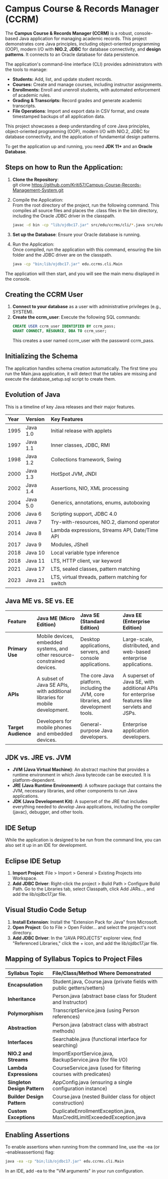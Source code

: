 # Campus Course & Records Manager (CCRM)

The **Campus Course & Records Manager (CCRM)** is a robust, console-based Java application for managing academic records. This project demonstrates core Java principles, including object-oriented programming (OOP), modern I/O with **NIO.2**, **JDBC** for database connectivity, and **design patterns**. It connects to an Oracle database for data persistence.

The application's command-line interface (CLI) provides administrators with the tools to manage:

* **Students:** Add, list, and update student records.
* **Courses:** Create and manage courses, including instructor assignments.
* **Enrollments:** Enroll and unenroll students, with automated enforcement of academic rules.
* **Grading & Transcripts:** Record grades and generate academic transcripts.  
* **File Operations**: Import and export data in CSV format, and create timestamped backups of all application data.

This project showcases a deep understanding of core Java principles, object-oriented programming (OOP), modern I/O with NIO.2, JDBC for database connectivity, and the application of fundamental design patterns.

To get the application up and running, you need **JDK 11+** and an **Oracle Database**.

## **Steps on how to Run the Application:**

1. **Clone the Repository**:  
   git clone https://github.com/Kriti57/Campus-Course-Records-Management-System.git

2. Compile the Application:  
   From the root directory of the project, run the following command. This compiles all source files and places the .class files in the bin directory, including the Oracle JDBC driver in the classpath.  
   ```bash
   javac -d bin -cp "lib/ojdbc17.jar" src/edu/ccrms/cli/*.java src/edu/ccrms/config/*.java src/edu/ccrms/domain/*.java src/edu/ccrms/exception/*.java src/edu/ccrms/io/*.java src/edu/ccrms/service/*.java src/edu/ccrms/util/*.java
    ```
3. **Set up the Database**: Ensure your Oracle database is running.

4. Run the Application:  
   Once compiled, run the application with this command, ensuring the bin folder and the JDBC driver are on the classpath.  
   ```bash
   java -cp "bin;lib/ojdbc17.jar" edu.ccrms.cli.Main
    ```
The application will then start, and you will see the main menu displayed in the console.


## **Creating the CCRM User**

1. **Connect to your database** as a user with administrative privileges (e.g., SYSTEM).  
2. **Create the ccrm\_user**: Execute the following SQL commands:  
    ```SQL
   CREATE USER ccrm_user IDENTIFIED BY ccrm_pass;  
   GRANT CONNECT, RESOURCE, DBA TO ccrm_user;
    ```
   This creates a user named ccrm_user with the password ccrm_pass.

## **Initializing the Schema**

The application handles schema creation automatically. The first time you run the Main.java application, it will detect that the tables are missing and execute the database\_setup.sql script to create them.

## **Evolution of Java**

This is a timeline of key Java releases and their major features.

| Year | Version | Key Features |
| :--- | :--- | :--- |
| 1995 | Java 1.0 | Initial release with applets |
| 1997 | Java 1.1 | Inner classes, JDBC, RMI |
| 1998 | Java 1.2 | Collections framework, Swing |
| 2000 | Java 1.3 | HotSpot JVM, JNDI |
| 2002 | Java 1.4 | Assertions, NIO, XML processing |
| 2004 | Java 5.0 | Generics, annotations, enums, autoboxing |
| 2006 | Java 6 | Scripting support, JDBC 4.0 |
| 2011 | Java 7 | Try-with-resources, NIO.2, diamond operator |
| 2014 | Java 8 | Lambda expressions, Streams API, Date/Time API |
| 2017 | Java 9 | Modules, JShell |
| 2018 | Java 10 | Local variable type inference |
| 2018 | Java 11 | LTS, HTTP client, var keyword |
| 2021 | Java 17 | LTS, sealed classes, pattern matching |
| 2023 | Java 21 | LTS, virtual threads, pattern matching for switch |

## **Java ME vs. SE vs. EE**

| Feature | Java ME (Micro Edition) | Java SE (Standard Edition) | Java EE (Enterprise Edition) |
| :---- | :---- | :---- | :---- |
| **Primary Use** | Mobile devices, embedded systems, and other resource-constrained devices. | Desktop applications, servers, and console applications. | Large-scale, distributed, and web-based enterprise applications. |
| **APIs** | A subset of Java SE APIs, with additional libraries for mobile development. | The core Java platform, including the JVM, core libraries, and development tools. | A superset of Java SE, with additional APIs for enterprise features like servlets and JSPs. |
| **Target Audience** | Developers for mobile phones and embedded devices. | General-purpose Java developers. | Enterprise application developers. |

## **JDK vs. JRE vs. JVM**

* **JVM (Java Virtual Machine)**: An abstract machine that provides a runtime environment in which Java bytecode can be executed. It is platform-dependent.  
* **JRE (Java Runtime Environment)**: A software package that contains the JVM, necessary libraries, and other components to *run* Java applications.  
* **JDK (Java Development Kit)**: A superset of the JRE that includes everything needed to *develop* Java applications, including the compiler (javac), debugger, and other tools.

## **IDE Setup**

While the application is designed to be run from the command line, you can also set it up in an IDE for development.

## **Eclipse IDE Setup**

1. **Import Project**: File \> Import \> General \> Existing Projects into Workspace.  
2. **Add JDBC Driver**: Right-click the project \> Build Path \> Configure Build Path. Go to the Libraries tab, select Classpath, click Add JARs..., and add the lib/ojdbc17.jar file.

## **Visual Studio Code Setup**

1. **Install Extension**: Install the "Extension Pack for Java" from Microsoft.  
2. **Open Project**: Go to File \> Open Folder... and select the project's root directory.  
3. **Add JDBC Driver**: In the "JAVA PROJECTS" explorer view, find "Referenced Libraries," click the \+ icon, and add the lib/ojdbc17.jar file.

## **Mapping of Syllabus Topics to Project Files**

| Syllabus Topic | File/Class/Method Where Demonstrated |
| :---- | :---- |
| **Encapsulation** | Student.java, Course.java (private fields with public getters/setters) |
| **Inheritance** | Person.java (abstract base class for Student and Instructor) |
| **Polymorphism** | TranscriptService.java (using Person references) |
| **Abstraction** | Person.java (abstract class with abstract methods) |
| **Interfaces** | Searchable.java (functional interface for searching) |
| **NIO.2 and Streams** | ImportExportService.java, BackupService.java (for file I/O) |
| **Lambda Expressions** | CourseService.java (used for filtering courses with predicates) |
| **Singleton Design Pattern** | AppConfig.java (ensuring a single configuration instance) |
| **Builder Design Pattern** | Course.java (nested Builder class for object construction) |
| **Custom Exceptions** | DuplicateEnrollmentException.java, MaxCreditLimitExceededException.java |

## **Enabling Assertions**

To enable assertions when running from the command line, use the \-ea (or \-enableassertions) flag:
```bash
java -ea -cp "bin;lib/ojdbc17.jar" edu.ccrms.cli.Main
```
In an IDE, add \-ea to the "VM arguments" in your run configuration.



